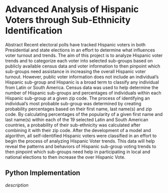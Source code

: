 # Advanced Analysis of Hispanic Voters through Sub-Ethnicity Identification
Abstract
Recent electoral polls have tracked Hispanic voters in both Presidential and state elections in an effort to determine what influences voter turnout and trends. The aim of this project is to analyze Hispanic voter trends and to categorize each voter into selected sub-groups based on publicly available census data and voter information to then pinpoint which sub-groups need assistance in increasing the overall Hispanic voter turnout. However, public voter information does not include an individual’s Hispanic sub-group and Hispanic is a broad term to classify any individual from Latin or South America. Census data was used to help determine the number of Hispanic sub-groups and percentages of individuals within each Hispanic sub-group at a given zip code. The process of identifying an individual’s most probable sub-group was determined by creating probability percentages based on their first name, last name(s) and zip code. By calculating percentages of the popularity of a given first name and last name(s) within each of the 19 selected Latin and South American countries, a probability of their sub-ethnicity was calculated after combining it with their zip code. After the development of a model and algorithm, all self-identified Hispanic voters were classified in an effort to begin the process of analyzing Hispanic Voter trends. This data will help reveal the patterns and behaviors of Hispanic sub-group voting trends to then pinpoint which sub-groups need help in participating in local and national elections to then increase the over Hispanic Vote.

## Python Implementation
*description*